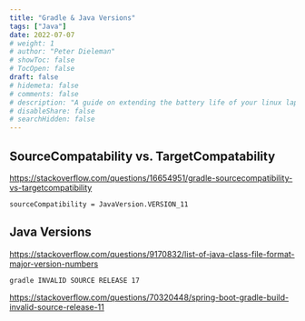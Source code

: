 ```yaml
---
title: "Gradle & Java Versions"
tags: ["Java"]
date: 2022-07-07
# weight: 1
# author: "Peter Dieleman"
# showToc: false
# TocOpen: false
draft: false
# hidemeta: false
# comments: false
# description: "A guide on extending the battery life of your linux laptop"
# disableShare: false
# searchHidden: false
---
```


## SourceCompatability vs. TargetCompatability

<https://stackoverflow.com/questions/16654951/gradle-sourcecompatibility-vs-targetcompatibility>

`sourceCompatibility = JavaVersion.VERSION_11`

## Java Versions

<https://stackoverflow.com/questions/9170832/list-of-java-class-file-format-major-version-numbers>

`gradle INVALID SOURCE RELEASE 17`

https://stackoverflow.com/questions/70320448/spring-boot-gradle-build-invalid-source-release-11